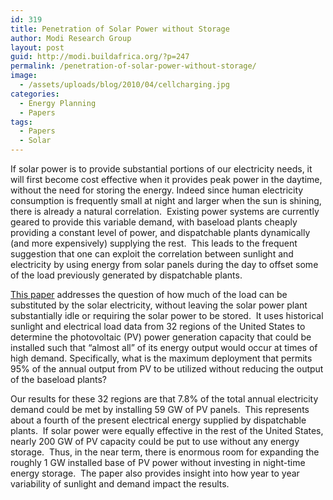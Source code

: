 ```yaml
---
id: 319
title: Penetration of Solar Power without Storage
author: Modi Research Group
layout: post
guid: http://modi.buildafrica.org/?p=247
permalink: /penetration-of-solar-power-without-storage/
image:
  - /assets/uploads/blog/2010/04/cellcharging.jpg
categories:
  - Energy Planning
  - Papers
tags:
  - Papers
  - Solar
---
```

If solar power is to provide substantial portions of our electricity needs, it will first become cost effective when it provides peak power in the daytime, without the need for storing the energy. Indeed since human electricity consumption is frequently small at night and larger when the sun is shining, there is already a natural correlation.  Existing power systems are currently geared to provide this variable demand, with baseload plants cheaply providing a constant level of power, and dispatchable plants dynamically (and more expensively) supplying the rest.  This leads to the frequent suggestion that one can exploit the correlation between sunlight and electricity by using energy from solar panels during the day to offset some of the load previously generated by dispatchable plants.

[This paper][1] addresses the question of how much of the load can be substituted by the solar electricity, without leaving the solar power plant substantially idle or requiring the solar power to be stored.  It uses historical sunlight and electrical load data from 32 regions of the United States to determine the photovoltaic (PV) power generation capacity that could be installed such that “almost all” of its energy output would occur at times of high demand. Specifically, what is the maximum deployment that permits 95% of the annual output from PV to be utilized without reducing the output of the baseload plants?

Our results for these 32 regions are that 7.8% of the total annual electricity demand could be met by installing 59 GW of PV panels.  This represents about a fourth of the present electrical energy supplied by dispatchable plants.  If solar power were equally effective in the rest of the United States, nearly 200 GW of PV capacity could be put to use without any energy storage.  Thus, in the near term, there is enormous room for expanding the roughly 1 GW installed base of PV power without investing in night-time energy storage.  The paper also provides insight into how year to year variability of sunlight and demand impact the results.

 [1]: http://www.sciencedirect.com/science/article/pii/S0301421509004431
